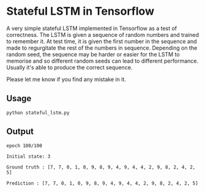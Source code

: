 # Stateful LSTM in Tensorflow

A very simple stateful LSTM implemented in Tensorflow as a test of correctness. The LSTM is given a sequence of random numbers and trained to remember it. At test time, it is given the first number in the sequence and made to regurgitate the rest of the numbers in sequence. Depending on the random seed, the sequence may be harder or easier for the LSTM to memorise and so different random seeds can lead to different performance. Usually it's able to produce the correct sequence.

Please let me know if you find any mistake in it.

## Usage
`python stateful_lstm.py`

## Output
`epoch 100/100`

`Initial state: 3`

`Ground truth : [7, 7, 0, 1, 0, 9, 8, 9, 4, 9, 4, 4, 2, 9, 8, 2, 4, 2, 5]`

`Prediction : [7, 7, 0, 1, 0, 9, 8, 9, 4, 9, 4, 4, 2, 9, 8, 2, 4, 2, 5]`
